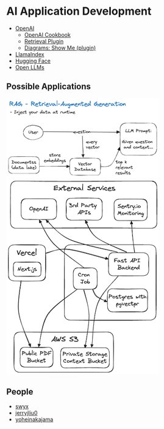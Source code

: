 # AI Application Development

- [OpenAI](https://platform.openai.com/docs/introduction)
  - [OpenAI Cookbook](https://github.com/openai/openai-cookbook)
  - [Retrieval Plugin](https://github.com/openai/chatgpt-retrieval-plugin)
  - [Diagrams: Show Me (plugin)](https://github.com/bra1nDump/show-me-chatgpt-plugin)
- [LlamaIndex](https://www.llamaindex.ai/open-source)
- [Hugging Face](https://huggingface.co/)
- [Open LLMs](https://github.com/eugeneyan/open-llms)

## Possible Applications

<img src="../../assets/ai/AI-RAG.png" alt="RAG" width="400" />

<img src="../../assets/ai/AI-documents-app.png" alt="documents app" width="400" />

## People

- [swyx](https://twitter.com/swyx)
- [jerryjliu0](https://twitter.com/jerryjliu0)
- [yoheinakajama](https://twitter.com/yoheinakajima)
